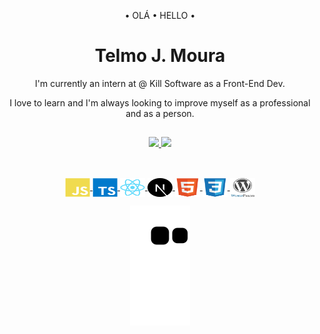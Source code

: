 <div align="center">
  <p> • OLÁ  • HELLO •</p>
  <h1> Telmo J. Moura </h1>
</div>
<div align="center">
  <p>I'm currently an intern at @ Kill Software as a Front-End Dev. </p>
  <p>I love to learn and I'm always looking to improve myself as a professional and as a person.</p>
</div>

##
<div align="center">
  <a href="https://github.com/eutelmo">
  <img height="180em" src="https://github-readme-stats.vercel.app/api?username=eutelmo&show_icons=true&theme=dracula&include_all_commits=true&count_private=true"/>
  <img height="180em" src="https://github-readme-stats.vercel.app/api/top-langs/?username=eutelmo&layout=compact&langs_count=7&theme=dracula"/>
</div>
  
##
 
<div align="center" style="display: inline_block"><br>
  <img align="center" alt="eutelmo-Js" height="30" width="40" src="https://raw.githubusercontent.com/devicons/devicon/master/icons/javascript/javascript-plain.svg">
  <img align="center" alt="eutelmo-Js" height="30" width="40" src="https://raw.githubusercontent.com/devicons/devicon/master/icons/typescript/typescript-plain.svg">
  <img align="center" alt="eutelmo-React" height="30" width="40" src="https://raw.githubusercontent.com/devicons/devicon/master/icons/react/react-original.svg">
  <img align="center" alt="eutelmo-Next" height="30" width="40" src="https://raw.githubusercontent.com/devicons/devicon/master/icons/nextjs/nextjs-original.svg">
  <img align="center" alt="eutelmo-HTML" height="30" width="40" src="https://raw.githubusercontent.com/devicons/devicon/master/icons/html5/html5-original.svg">
  <img align="center" alt="eutelmo-CSS" height="30" width="40" src="https://raw.githubusercontent.com/devicons/devicon/master/icons/css3/css3-original.svg">
  <img align="center" alt="eutelmo-WordPress" height="30" width="40" src="https://raw.githubusercontent.com/devicons/devicon/master/icons/wordpress/wordpress-original.svg">
  

   ![Snake animation](https://github.com/eutelmo/eutelmo/blob/output/github-contribution-grid-snake.svg)
  
  </div>



